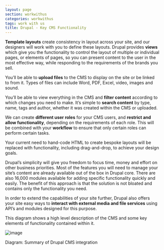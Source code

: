 ```yaml
---
layout: page
section: workwithus
categories: workwithus
tags: work with us
title: Drupal - Key CMS Functionality
---
```


**Template layouts** create consistency in layout across your site, and our designers will work with you to define these layouts. Drupal provides **views** which give you the functionality to control the layout of multiple or individual pages, or elements of pages, so you can present content to the user in the most effective way, while responding to the requirements of the brands you sell.

You’ll be able to **upload files** to the CMS to display on the site or be linked to from it. Types of files can include Word, PDF, Excel, video, images and sound.

You’ll be able to view everything in the CMS and **filter content** according to which changes you need to make. It’s simple to **search content** by type, name, tags and author, whether it was created within the CMS or uploaded.

We can create **different user roles** for your CMS users, and **restrict and allow functionality**, depending on the requirements of each role. This will be combined with your **workflow** to ensure that only certain roles can perform certain tasks.

Your current need to hand-code HTML to create bespoke layouts will be replaced with functionality, including drag-and-drop, to achieve your design goals.

Drupal’s simplicity will give you freedom to focus time, money and effort on other business priorities. Most of the features you will need to manage your site’s content are already available out of the box in Drupal core. There are also 16,000 modules available for adding specific functionality quickly and easily. The benefit of this approach is that the solution is not bloated and contains only the functionality you need.

In order to extend the capabilities of your site further, Drupal also offers your site easy ways to **interact with external media and file services** using API’s and modules designed for this purpose.


This diagram shows a high level description of the CMS and some key elements of functionality contained within it.

![image](http://way.wunder.co.uk/public/images/drupal-key-cms-features.png)

Diagram: Summary of Drupal CMS integration

